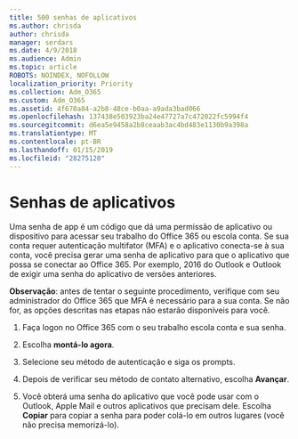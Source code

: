 ```yaml
---
title: 500 senhas de aplicativos
ms.author: chrisda
author: chrisda
manager: serdars
ms.date: 4/9/2018
ms.audience: Admin
ms.topic: article
ROBOTS: NOINDEX, NOFOLLOW
localization_priority: Priority
ms.collection: Adm_O365
ms.custom: Adm_O365
ms.assetid: 4f670a84-a2b8-48ce-b0aa-a9ada3bad066
ms.openlocfilehash: 137438e503923ba24e47727a7c472022fc5994f4
ms.sourcegitcommit: d6ea5e9458a2b8ceaab3ac4bd483e1130b9a398a
ms.translationtype: MT
ms.contentlocale: pt-BR
ms.lasthandoff: 01/15/2019
ms.locfileid: "28275120"
---
```

# <a name="app-passwords"></a>Senhas de aplicativos

Uma senha de app é um código que dá uma permissão de aplicativo ou dispositivo para acessar seu trabalho do Office 365 ou escola conta. Se sua conta requer autenticação multifator (MFA) e o aplicativo conecta-se à sua conta, você precisa gerar uma senha de aplicativo para que o aplicativo que possa se conectar ao Office 365. Por exemplo, 2016 do Outlook e Outlook de exigir uma senha do aplicativo de versões anteriores.
  
 **Observação**: antes de tentar o seguinte procedimento, verifique com seu administrador do Office 365 que MFA é necessário para a sua conta. Se não for, as opções descritas nas etapas não estarão disponíveis para você.
  
1. Faça logon no Office 365 com o seu trabalho escola conta e sua senha.
    
2. Escolha **montá-lo agora**.
    
3. Selecione seu método de autenticação e siga os prompts.
    
4. Depois de verificar seu método de contato alternativo, escolha **Avançar**.
    
5. Você obterá uma senha do aplicativo que você pode usar com o Outlook, Apple Mail e outros aplicativos que precisam dele. Escolha **Copiar** para copiar a senha para poder colá-lo em outros lugares (você não precisa memorizá-lo). 
    

